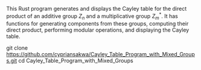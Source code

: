 This Rust program generates and displays the Cayley table for the direct product of an additive group $Z_n$ and a multiplicative group $Z_m^*$. 
It has functions for generating components from these groups, computing their direct product, performing modular operations, and displaying the Cayley table.

git clone https://github.com/cypriansakwa/Cayley_Table_Program_with_Mixed_Groups.git
cd Cayley_Table_Program_with_Mixed_Groups
